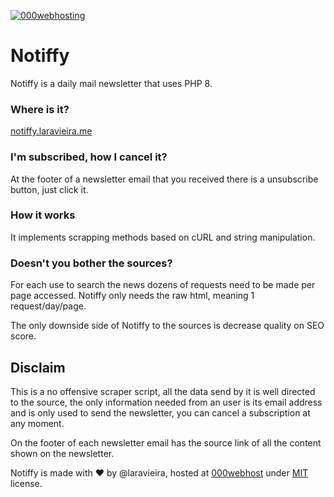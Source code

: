 [![000webhosting](https://github.com/laravieira/notiffy/actions/workflows/main.yml/badge.svg?branch=static&event=push)](https://github.com/laravieira/notiffy/actions/workflows/main.yml/?event=push)

# Notiffy
Notiffy is a daily mail newsletter that uses PHP 8.

### Where is it?
[notiffy.laravieira.me](https://notiffy.laravieira.me)

### I'm subscribed, how I cancel it?
At the footer of a newsletter email that you received there is a unsubscribe button, just click it.

### How it works
It implements scrapping methods based on cURL and string manipulation.

### Doesn't you bother the sources?
For each use to search the news dozens of requests need to be made per page accessed. Notiffy only needs the raw html, meaning 1 request/day/page.

The only downside side of Notiffy to the sources is decrease quality on SEO score.

## Disclaim
This is a no offensive scraper script, all the data send by it is well directed to the source, the only information needed from an user is its email address and is only used to send the newsletter, you can cancel a subscription at any moment.

On the footer of each newsletter email has the source link of all the content shown on the newsletter.

Notiffy is made with ❤ by @laravieira, hosted at [000webhost](https://www.000webhost.com) under [MIT](/LICENSE) license.